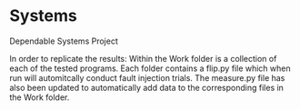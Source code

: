 # Systems
 Dependable Systems Project

In order to replicate the results:
Within the Work folder is a collection of each of the tested programs.
Each folder contains a flip.py file which when run will automitcally conduct fault injection trials.
The measure.py file  has also been updated to automatically add data to the corresponding files in the Work folder.
